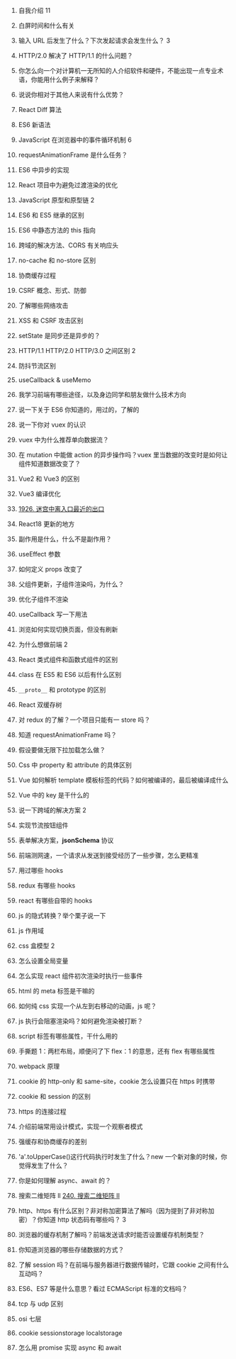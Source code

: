 1. 自我介绍
   11
2. 白屏时间和什么有关
3. 输入 URL 后发生了什么？下次发起请求会发生什么？
   3
4. HTTP/2.0 解决了 HTTP/1.1 的什么问题？
5. 你怎么向一个对计算机一无所知的人介绍软件和硬件，不能出现一点专业术语，你能用什么例子来解释？
6. 说说你相对于其他人来说有什么优势？
7. React Diff 算法
8. ES6 新语法
9. JavaScript 在浏览器中的事件循环机制
   6
10. requestAnimationFrame 是什么任务？
11. ES6 中异步的实现
12. React 项目中为避免过渡渲染的优化
13. JavaScript 原型和原型链
    2
14. ES6 和 ES5 继承的区别

15. ES6 中静态方法的 this 指向

16. 跨域的解决方法、CORS 有关响应头

17. no-cache 和 no-store 区别

18. 协商缓存过程

19. CSRF 概念、形式、防御

20. 了解哪些网络攻击

21. XSS 和 CSRF 攻击区别

22. setState 是同步还是异步的？

23. HTTP/1.1 HTTP/2.0 HTTP/3.0 之间区别
    2
24. 防抖节流区别
25. useCallback & useMemo
26. 我学习前端有哪些途径，以及身边同学和朋友做什么技术方向
27. 说一下关于 ES6 你知道的，用过的，了解的
28. 说一下你对 vuex 的认识
29. vuex 中为什么推荐单向数据流？
30. 在 mutation 中能做 action 的异步操作吗？vuex 里当数据的改变时是如何让组件知道数据改变了？
31. Vue2 和 Vue3 的区别
32. Vue3 编译优化
33. [1926. 迷宫中离入口最近的出口](https://leetcode.cn/problems/nearest-exit-from-entrance-in-maze/)

34. React18 更新的地方
35. 副作用是什么，什么不是副作用？
36. useEffect 参数
37. 如何定义 props 改变了
38. 父组件更新，子组件渲染吗，为什么？
39. 优化子组件不渲染
40. useCallback 写一下用法
41. 浏览如何实现切换页面，但没有刷新
42. 为什么想做前端
    2
43. React 类式组件和函数式组件的区别
44. class 在 ES5 和 ES6 以后有什么区别
45. `__proto__` 和 prototype 的区别
46. React 双缓存树

47. 对 redux 的了解？一个项目只能有一 store 吗？
48. 知道 requestAnimationFrame 吗？
49. 假设要做无限下拉加载怎么做？
50. Css 中 property 和 attribute 的具体区别
51. Vue 如何解析 template 模板标签的代码？如何被编译的，最后被编译成什么
52. Vue 中的 key 是干什么的
53. 说一下跨域的解决方案
    2
54. 实现节流按钮组件
55. 表单解决方案，**jsonSchema** 协议
56. 前端测网速，一个请求从发送到接受经历了一些步骤，怎么更精准
57. 用过哪些 hooks
58. redux 有哪些 hooks
59. react 有哪些自带的 hooks
60. js 的隐式转换？举个栗子说一下
61. js 作用域
62. css 盒模型
    2
63. 怎么设置全局变量
64. 怎么实现 react 组件初次渲染时执行一些事件
65. html 的 meta 标签是干嘛的
66. 如何纯 css 实现一个从左到右移动的动画，js 呢？
67. js 执行会阻塞渲染吗？如何避免渲染被打断？
68. script 标签有哪些属性，干什么用的
69. 手撕题 1：两栏布局，顺便问了下 flex：1 的意思，还有 flex 有哪些属性

70. webpack 原理
71. cookie 的 http-only 和 same-site，cookie 怎么设置只在 https 时携带
72. cookie 和 session 的区别

73. https 的连接过程

74. 介绍前端常用设计模式，实现一个观察者模式

75. 强缓存和协商缓存的差别

76. 'a'.toUpperCase()这行代码执行时发生了什么？new 一个新对象的时候，你觉得发生了什么？

77. 你是如何理解 async、await 的？

78. 搜索二维矩阵 ll
    [240. 搜索二维矩阵 II](https://leetcode.cn/problems/search-a-2d-matrix-ii/)

79. http、https 有什么区别？非对称加密算法了解吗（因为提到了非对称加密）？你知道 http 状态码有哪些吗？
    3
80. 浏览器的缓存机制了解吗？前端发送请求时能否设置缓存机制类型？

81. 你知道浏览器的哪些存储数据的方式？

82. 了解 session 吗？在前端与服务器进行数据传输时，它跟 cookie 之间有什么互动吗？

83. ES6、ES7 等是什么意思？看过 ECMAScript 标准的文档吗？

84. tcp 与 udp 区别

85. osi 七层

86. cookie sessionstorage localstorage

87. 怎么用 promise 实现 async 和 await
